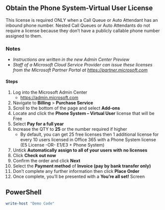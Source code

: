 ## Obtain the Phone System-Virtual User License 

This license is required ONLY when a Call Queue or Auto Attendant has an inbound phone number. Nested Call Queues or Auto Attendants do not require a license because they don’t have a publicly callable phone number assigned to them. 

### Notes
- *Instructions are written in the new Admin Center Preview*
- *Staff of a Microsoft Cloud Service Provider can issue these licenses from the Microsoft Partner Portal at https://partner.microsoft.com*

#### Steps
1. Log into the Microsoft Admin Center 
   - https://admin.microsoft.com 
1. Navigate to **Billing** > **Purchase Service** 
1. Scroll to the bottom of the page and select **Add-ons** 
1. Locate and click the **Phone System – Virtual User** license that will be Free 
1. Select **Pay for a full year** 
1. Increase the QTY to **25** or the number required if higher 
   - By default, you can get 25 free licenses then 1 additional license for every 10 users licensed in Office 365 with a Phone System license (E5 License -OR- E1/E3 + Phone System) 
1. Untick **Automatically assign to all of your users with no licenses** 
1. Click **Check out now** 
1. Confirm the order and click **Next** 
1. Select the **Payment method** of **Invoice (pay by bank transfer only)**
1. Don’t complete any further information then click **Place Order** 
1. Once complete, you’ll be presented with a **You’re all set!** Screen 


## PowerShell

```powershell
write-host "Demo Code"
```
